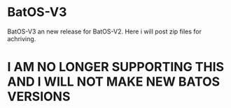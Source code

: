 # BatOS-V3
BatOS-V3 an new release for BatOS-V2.
Here i will post zip files for achriving.
# I AM NO LONGER SUPPORTING THIS AND I WILL NOT MAKE NEW BATOS VERSIONS
